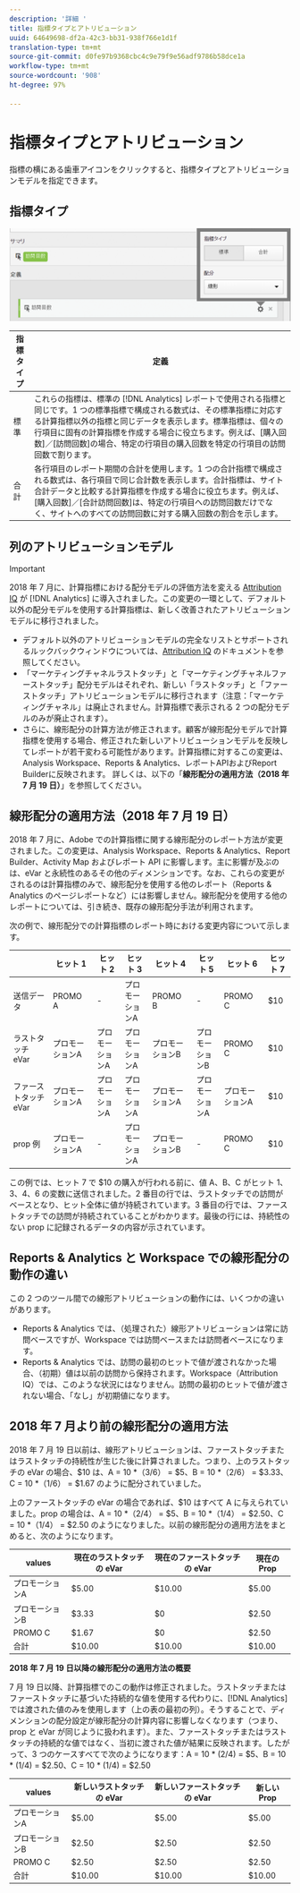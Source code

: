 ```yaml
---
description: '詳細 '
title: 指標タイプとアトリビューション
uuid: 64649698-df2a-42c3-bb31-938f766e1d1f
translation-type: tm+mt
source-git-commit: d0fe97b9368cbc4c9e79f9e56adf9786b58dce1a
workflow-type: tm+mt
source-wordcount: '908'
ht-degree: 97%

---
```



# 指標タイプとアトリビューション

指標の横にある歯車アイコンをクリックすると、指標タイプとアトリビューションモデルを指定できます。

## 指標タイプ

![](assets/cm_type_alloc.png)

| 指標タイプ | 定義 |
|---|---|
| 標準 | これらの指標は、標準の [!DNL Analytics] レポートで使用される指標と同じです。1 つの標準指標で構成される数式は、その標準指標に対応する計算指標以外の指標と同じデータを表示します。標準指標は、個々の行項目に固有の計算指標を作成する場合に役立ちます。例えば、[購入回数]／[訪問回数]の場合、特定の行項目の購入回数を特定の行項目の訪問回数で割ります。 |
| 合計 | 各行項目のレポート期間の合計を使用します。1 つの合計指標で構成される数式は、各行項目で同じ合計数を表示します。合計指標は、サイト合計データと比較する計算指標を作成する場合に役立ちます。例えば、[購入回数]／[合計訪問回数]は、特定の行項目への訪問回数だけでなく、サイトへのすべての訪問回数に対する購入回数の割合を示します。 |

## 列のアトリビューションモデル

>[!IMPORTANT]
>
>2018 年 7 月に、計算指標における配分モデルの評価方法を変える [Attribution IQ](https://docs.adobe.com/content/help/ja-JP/analytics/analyze/analysis-workspace/attribution/models.html) が [!DNL Analytics] に導入されました。この変更の一環として、デフォルト以外の配分モデルを使用する計算指標は、新しく改善されたアトリビューションモデルに移行されました。
>
>* デフォルト以外のアトリビューションモデルの完全なリストとサポートされるルックバックウィンドウについては、[Attribution IQ](https://docs.adobe.com/content/help/en/analytics/analyze/analysis-workspace/panels/attribution/attribution.html) のドキュメントを参照してください。
>* 「マーケティングチャネルラストタッチ」と「マーケティングチャネルファーストタッチ」配分モデルはそれぞれ、新しい「ラストタッチ」と「ファーストタッチ」アトリビューションモデルに移行されます（注意：「マーケティングチャネル」は廃止されません。計算指標で表示される 2 つの配分モデルのみが廃止されます）。
>* さらに、線形配分の計算方法が修正されます。顧客が線形配分モデルで計算指標を使用する場合、修正された新しいアトリビューションモデルを反映してレポートが若干変わる可能性があります。計算指標に対するこの変更は、Analysis Workspace、Reports &amp; Analytics、レポートAPIおよびReport Builderに反映されます。 詳しくは、以下の「**線形配分の適用方法（2018 年 7 月 19 日）**」を参照してください。

>



## 線形配分の適用方法（2018 年 7 月 19 日）

2018 年 7 月に、Adobe での計算指標に関する線形配分のレポート方法が変更されました。この変更は、Analysis Workspace、Reports &amp; Analytics、Report Builder、Activity Map およびレポート API に影響します。主に影響が及ぶのは、eVar と永続性のあるその他のディメンションです。なお、これらの変更がされるのは計算指標のみで、線形配分を使用する他のレポート（Reports &amp; Analytics のページレポートなど）には影響しません。線形配分を使用する他のレポートについては、引き続き、既存の線形配分手法が利用されます。

次の例で、線形配分での計算指標のレポート時における変更内容について示します。

|  | ヒット 1 | ヒット 2 | ヒット 3 | ヒット 4 | ヒット 5 | ヒット 6 | ヒット 7 |
|--- |--- |--- |--- |--- |--- |--- |--- |
| 送信データ | PROMO A | - | プロモーションA | PROMO B | - | PROMO C | $10 |
| ラストタッチ eVar | プロモーションA | プロモーションA | プロモーションA | プロモーションB | プロモーションB | PROMO C | $10 |
| ファーストタッチ eVar | プロモーションA | プロモーションA | プロモーションA | プロモーションA | プロモーションA | プロモーションA | $10 |
| prop 例 | プロモーションA | - | プロモーションA | プロモーションB | - | PROMO C | $10 |

この例では、ヒット 7 で $10 の購入が行われる前に、値 A、B、C がヒット 1、3、4、6 の変数に送信されました。2 番目の行では、ラストタッチでの訪問がベースとなり、ヒット全体に値が持続されています。3 番目の行では、ファーストタッチでの訪問が持続されていることがわかります。最後の行には、持続性のない prop に記録されるデータの内容が示されています。

## Reports &amp; Analytics と Workspace での線形配分の動作の違い

この 2 つのツール間での線形アトリビューションの動作には、いくつかの違いがあります。

* Reports &amp; Analytics では、（処理された）線形アトリビューションは常に訪問ベースですが、Workspace では訪問ベースまたは訪問者ベースになります。
* Reports &amp; Analytics では、訪問の最初のヒットで値が渡されなかった場合、（初期）値は以前の訪問から保持されます。Workspace（Attribution IQ）では、このような状況にはなりません。訪問の最初のヒットで値が渡されない場合、「なし」が初期値になります。

## 2018 年 7 月より前の線形配分の適用方法

2018 年 7 月 19 日以前は、線形アトリビューションは、ファーストタッチまたはラストタッチの持続性が生じた後に計算されました。つまり、上のラストタッチの eVar の場合、$10 は、A = 10 *（3/6） = $5、B = 10 *（2/6） = $3.33、C = 10 *（1/6） = $1.67 のように配分されていました。

上のファーストタッチの eVar の場合であれば、$10 はすべて A に与えられていました。prop の場合は、A = 10 *（2/4） = $5、B = 10 *（1/4） = $2.50、C = 10 *（1/4） = $2.50 のようになりました。以前の線形配分の適用方法をまとめると、次のようになります。

| values | 現在のラストタッチの eVar | 現在のファーストタッチの eVar | 現在の Prop |
|---|---|---|---|
| プロモーションA | $5.00 | $10.00 | $5.00 |
| プロモーションB | $3.33 | $0 | $2.50 |
| PROMO C | $1.67 | $0 | $2.50 |
| 合計 | $10.00 | $10.00 | $10.00 |

**2018 年 7 月 19 日以降の線形配分の適用方法の概要**

7 月 19 日以降、計算指標でのこの動作は修正されました。ラストタッチまたはファーストタッチに基づいた持続的な値を使用する代わりに、[!DNL Analytics] では渡された値のみを使用します（上の表の最初の列）。そうすることで、ディメンションの配分設定が線形配分の計算内容に影響しなくなります（つまり、prop と eVar が同じように扱われます）。また、ファーストタッチまたはラストタッチの持続的な値ではなく、当初に渡された値が結果に反映されます。したがって、3 つのケースすべてで次のようになります：A = 10 * (2/4) = $5、B = 10 * (1/4) = $2.50、C = 10 * (1/4) = $2.50

| values | 新しいラストタッチの eVar | 新しいファーストタッチの eVar | 新しい Prop |
|---|---|---|---|
| プロモーションA | $5.00 | $5.00 | $5.00 |
| プロモーションB | $2.50 | $2.50 | $2.50 |
| PROMO C | $2.50 | $2.50 | $2.50 |
| 合計 | $10.00 | $10.00 | $10.00 |

